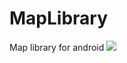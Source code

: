 # MapLibrary
Map library for android
<img src="https://github.com/Jaakkko/MapLibrary/blob/master/kartta.gif?raw=true">
